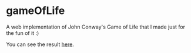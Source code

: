 # gameOfLife
A web implementation of John Conway's Game of Life that I made just for the fun of it :)

You can see the result [here](https://bblodfon.github.io/game-of-life/gameOfLIfe.html). 
